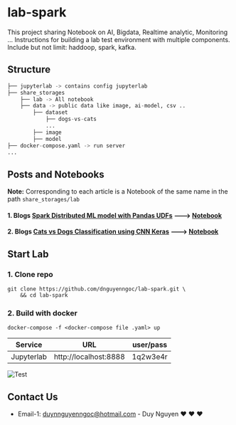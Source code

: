 # lab-spark
This project sharing Notebook on AI, Bigdata, Realtime analytic, Monitoring ... Instructions for building a lab test environment with multiple components. Include but not limit: haddoop, spark, kafka. 

## Structure
```python
├── jupyterlab -> contains config jupyterlab
├── share_storages
    ├── lab -> All notebook
    ├── data -> public data like image, ai-model, csv ..
        ├── dataset
            ├── dogs-vs-cats
            ...
        ├── image
        ├── model
├── docker-compose.yaml -> run server
...
```

## Posts and Notebooks
**Note:** Corresponding to each article is a Notebook of the same name in the path ```share_storages/lab```

#### 1. **Blogs** [Spark Distributed ML model with Pandas UDFs](https://viblo.asia/p/spark-distributed-ml-model-with-pandas-udfs-maGK7rWe5j2)    --->    [Notebook](https://github.com/dnguyenngoc/lab-spark/blob/main/share_storages/lab/Distributed%20ML%20model%20with%20Pandas%20UDFs.ipynb)

#### 2. **Blogs** [Cats vs Dogs Classification using CNN Keras](https://viblo.asia/p/cats-vs-dogs-classification-using-cnn-keras-1Je5EAx15nL)    --->    [Notebook](https://github.com/dnguyenngoc/lab-spark/blob/main/share_storages/lab/Cats%20vs%20Dogs%20Classification%20using%20CNN%20Keras.ipynb)

## Start Lab

### 1. Clone repo

```shell
git clone https://github.com/dnguyenngoc/lab-spark.git \
    && cd lab-spark 
```

### 2. Build with docker

```shell
docker-compose -f <docker-compose file .yaml> up
```

| Service               | URL                              |  user/pass   |
| :-------------------: | :------------------------------: | :----------: |
| Jupyterlab            | http://localhost:8888            | 1q2w3e4r     |

![Test](public/image.gif)


## Contact Us
- Email-1: duynnguyenngoc@hotmail.com - Duy Nguyen :heart: :heart: :heart: 